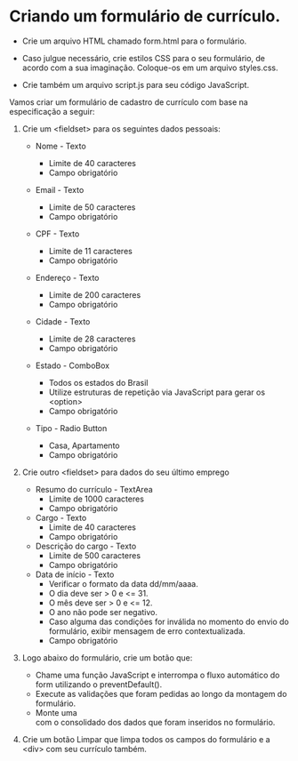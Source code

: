 # Criando um formulário de currículo.

- Crie um arquivo HTML chamado form.html para o formulário.
- Caso julgue necessário, crie estilos CSS para o seu formulário, de acordo com a sua imaginação. Coloque-os em um arquivo styles.css.

- Crie também um arquivo script.js para seu código JavaScript.

Vamos criar um formulário de cadastro de currículo com base na especificação a seguir:

1. Crie um \<fieldset> para os seguintes dados pessoais:

   - Nome - Texto

     - Limite de 40 caracteres
     - Campo obrigatório

   - Email - Texto

     - Limite de 50 caracteres
     - Campo obrigatório

   - CPF - Texto

     - Limite de 11 caracteres
     - Campo obrigatório

   - Endereço - Texto

     - Limite de 200 caracteres
     - Campo obrigatório

   - Cidade - Texto

     - Limite de 28 caracteres
     - Campo obrigatório

   - Estado - ComboBox

     - Todos os estados do Brasil
     - Utilize estruturas de repetição via JavaScript para gerar os \<option>
     - Campo obrigatório

   - Tipo - Radio Button
     - Casa, Apartamento
     - Campo obrigatório

2. Crie outro \<fieldset> para dados do seu último emprego

   - Resumo do currículo - TextArea
     - Limite de 1000 caracteres
     - Campo obrigatório
   - Cargo - Texto
     - Limite de 40 caracteres
     - Campo obrigatório
   - Descrição do cargo - Texto
     - Limite de 500 caracteres
     - Campo obrigatório
   - Data de início - Texto
     - Verificar o formato da data dd/mm/aaaa.
     - O dia deve ser > 0 e <= 31.
     - O mês deve ser > 0 e <= 12.
     - O ano não pode ser negativo.
     - Caso alguma das condições for inválida no momento do envio do formulário, exibir mensagem de erro contextualizada.
     - Campo obrigatório

3. Logo abaixo do formulário, crie um botão que:

   - Chame uma função JavaScript e interrompa o fluxo automático do form utilizando o preventDefault().
   - Execute as validações que foram pedidas ao longo da montagem do formulário.
   - Monte uma <div> com o consolidado dos dados que foram inseridos no formulário.

4. Crie um botão Limpar que limpa todos os campos do formulário e a \<div> com seu currículo também.
